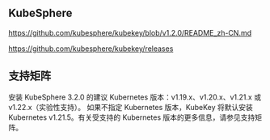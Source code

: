 ## KubeSphere

https://github.com/kubesphere/kubekey/blob/v1.2.0/README_zh-CN.md

https://github.com/kubesphere/kubekey/releases

## 支持矩阵
安装 KubeSphere 3.2.0 的建议 Kubernetes 版本：v1.19.x、v1.20.x、v1.21.x 或 v1.22.x（实验性支持）。
如果不指定 Kubernetes 版本，KubeKey 将默认安装 Kubernetes v1.21.5。有关受支持的 Kubernetes 版本的更多信息，请参见支持矩阵。
